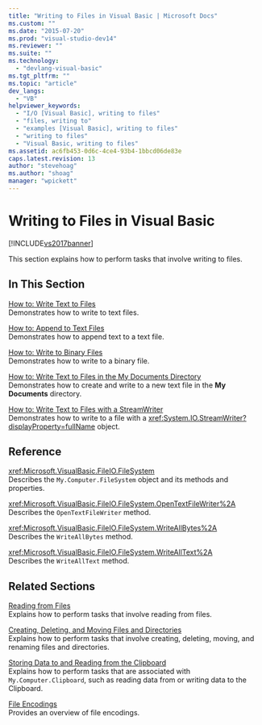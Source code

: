 ```yaml
---
title: "Writing to Files in Visual Basic | Microsoft Docs"
ms.custom: ""
ms.date: "2015-07-20"
ms.prod: "visual-studio-dev14"
ms.reviewer: ""
ms.suite: ""
ms.technology: 
  - "devlang-visual-basic"
ms.tgt_pltfrm: ""
ms.topic: "article"
dev_langs: 
  - "VB"
helpviewer_keywords: 
  - "I/O [Visual Basic], writing to files"
  - "files, writing to"
  - "examples [Visual Basic], writing to files"
  - "writing to files"
  - "Visual Basic, writing to files"
ms.assetid: ac6fb453-0d6c-4ce4-93b4-1bbcd06de83e
caps.latest.revision: 13
author: "stevehoag"
ms.author: "shoag"
manager: "wpickett"
---
```

# Writing to Files in Visual Basic
[!INCLUDE[vs2017banner](../../../../includes/vs2017banner.md)]

This section explains how to perform tasks that involve writing to files.  
  
## In This Section  
 [How to: Write Text to Files](../../../../visual-basic/developing-apps/programming/drives-directories-files/how-to-write-text-to-files.md)  
 Demonstrates how to write to text files.  
  
 [How to: Append to Text Files](../../../../visual-basic/developing-apps/programming/drives-directories-files/how-to-append-to-text-files.md)  
 Demonstrates how to append text to a text file.  
  
 [How to: Write to Binary Files](../../../../visual-basic/developing-apps/programming/drives-directories-files/how-to-write-to-binary-files.md)  
 Demonstrates how to write to a binary file.  
  
 [How to: Write Text to Files in the My Documents Directory](../../../../visual-basic/developing-apps/programming/drives-directories-files/how-to-write-text-to-files-in-the-my-documents-directory.md)  
 Demonstrates how to create and write to a new text file in the **My Documents** directory.  
  
 [How to: Write Text to Files with a StreamWriter](../../../../visual-basic/developing-apps/programming/drives-directories-files/how-to-write-text-to-files-with-a-streamwriter.md)  
 Demonstrates how to write to a file with a <xref:System.IO.StreamWriter?displayProperty=fullName> object.  
  
## Reference  
 <xref:Microsoft.VisualBasic.FileIO.FileSystem>  
 Describes the `My.Computer.FileSystem` object and its methods and properties.  
  
 <xref:Microsoft.VisualBasic.FileIO.FileSystem.OpenTextFileWriter%2A>  
 Describes the `OpenTextFileWriter` method.  
  
 <xref:Microsoft.VisualBasic.FileIO.FileSystem.WriteAllBytes%2A>  
 Describes the `WriteAllBytes` method.  
  
 <xref:Microsoft.VisualBasic.FileIO.FileSystem.WriteAllText%2A>  
 Describes the `WriteAllText` method.  
  
## Related Sections  
 [Reading from Files](../../../../visual-basic/developing-apps/programming/drives-directories-files/reading-from-files.md)  
 Explains how to perform tasks that involve reading from files.  
  
 [Creating, Deleting, and Moving Files and Directories](../../../../visual-basic/developing-apps/programming/drives-directories-files/creating-deleting-and-moving-files-and-directories.md)  
 Explains how to perform tasks that involve creating, deleting, moving, and renaming files and directories.  
  
 [Storing Data to and Reading from the Clipboard](../../../../visual-basic/developing-apps/programming/computer-resources/storing-data-to-and-reading-from-the-clipboard.md)  
 Explains how to perform tasks that are associated with `My.Computer.Clipboard`, such as reading data from or writing data to the Clipboard.  
  
 [File Encodings](../../../../visual-basic/developing-apps/programming/drives-directories-files/file-encodings.md)  
 Provides an overview of file encodings.